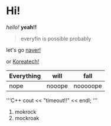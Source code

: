 Hi!
=========
*hello!*
**yeah!!**

>everyfin is possible probably

let's go [naver!](www.naver.com)

or [Koreatech!]

|Everything|will|fall|
|-----|-----|-----|
|nope|nooope|nooooope|

'''C++
cout << "timeout!!" << endl;
'''

1. mokrock
2. mockroak




[Koreatech!]:www.koreatech.ac.kr
